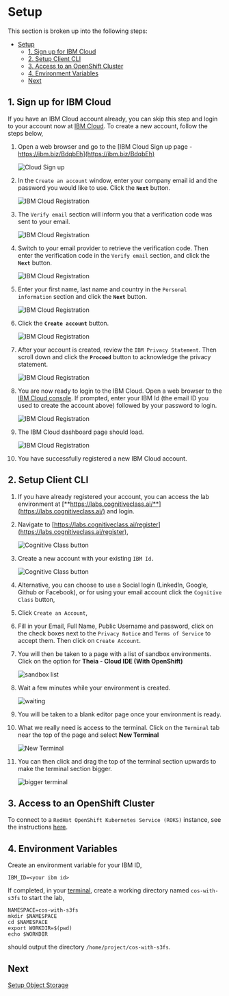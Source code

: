 # Setup

This section is broken up into the following steps:

- [Setup](#setup)
  - [1. Sign up for IBM Cloud](#1-sign-up-for-ibm-cloud)
  - [2. Setup Client CLI](#2-setup-client-cli)
  - [3. Access to an OpenShift Cluster](#3-access-to-an-openshift-cluster)
  - [4. Environment Variables](#4-environment-variables)
  - [Next](#next)

## 1. Sign up for IBM Cloud

If you have an IBM Cloud account already, you can skip this step and login to your account now at [IBM Cloud](https://cloud.ibm.com). To create a new account, follow the steps below,

1. Open a web browser and go to the [IBM Cloud Sign up page - https://ibm.biz/BdqbEh](https://ibm.biz/BdqbEh)

   ![Cloud Sign up](../../.gitbook/generic/ibm-cloud-sign-up.png)

1. In the `Create an account` window, enter your company email id and the password you would like to use. Click the **`Next`** button.

    ![IBM Cloud Registration](../../.gitbook/register/create-account.png)

1. The `Verify email` section will inform you that a verification code was sent to your email.

    ![IBM Cloud Registration](../../.gitbook/register/verify-email.png)

1. Switch to your email provider to retrieve the verification code. Then enter the verification code in the `Verify email` section, and click the **`Next`** button.

    ![IBM Cloud Registration](../../.gitbook/register/verify-email.png)

1. Enter your first name, last name and country in the `Personal information` section and click the **`Next`** button.

    ![IBM Cloud Registration](../../.gitbook/register/personal-information.png)

1. Click the **`Create account`** button.

    ![IBM Cloud Registration](../../.gitbook/register/create.png)

1. After your account is created, review the `IBM Privacy Statement`. Then scroll down and click the **`Proceed`** button to acknowledge the privacy statement.

    ![IBM Cloud Registration](../../.gitbook/register/privacy-acknowledge.png)

1. You are now ready to login to the IBM Cloud. Open a web browser to the [IBM Cloud console](https://cloud.ibm.com). If prompted, enter your IBM Id (the email ID you used to create the account above) followed by your password to login.

    ![IBM Cloud Registration](../../.gitbook/register/login.png)

1. The IBM Cloud dashboard page should load.

    ![IBM Cloud Registration](../../.gitbook/register/dashboard.png)

1. You have successfully registered a new IBM Cloud account.

## 2. Setup Client CLI

1. If you have already registered your account, you can access the lab environment at [**https://labs.cognitiveclass.ai/**](https://labs.cognitiveclass.ai/) and login.

1. Navigate to [https://labs.cognitiveclass.ai/register](https://labs.cognitiveclass.ai/register),

    ![Cognitive Class button](../../.gitbook/cognitiveclass/cogClassButton.png)

1. Create a new account with your existing `IBM Id.`

    ![Cognitive Class button](../../.gitbook/cognitiveclass/cogClassButton2.png)

1. Alternative, you can choose to use a Social login (LinkedIn, Google, Github or Facebook), or for using your email account click the `Cognitive Class` button,

1. Click `Create an Account`,

1. Fill in your Email, Full Name, Public Username and password, click on the check boxes next to the `Privacy Notice` and `Terms of Service` to accept them. Then click on `Create Account`.

1. You will then be taken to a page with a list of sandbox environments. Click on the option for **Theia - Cloud IDE (With OpenShift)**

    ![sandbox list](../../.gitbook/cognitiveclass/sandboxList.png)

1. Wait a few minutes while your environment is created.

    ![waiting](../../.gitbook/cognitiveclass/waiting.png)

1. You will be taken to a blank editor page once your environment is ready.

1. What we really need is access to the terminal. Click on the `Terminal` tab near the top of the page and select **New Terminal**

    ![New Terminal](../../.gitbook/cognitiveclass/newTerminal.png)

1. You can then click and drag the top of the terminal section upwards to make the terminal section bigger.

    ![bigger terminal](../../.gitbook/cognitiveclass/biggerTerminal.png)

## 3. Access to an OpenShift Cluster

To connect to a `RedHat OpenShift Kubernetes Service (ROKS)` instance, see the instructions [here](https://ibm.github.io/workshop-setup/ROKS/).

## 4. Environment Variables

Create an environment variable for your IBM ID,

```console
IBM_ID=<your ibm id>
```

If completed, in your [terminal](https://labs.cognitiveclass.ai/), create a working directory named `cos-with-s3fs` to start the lab,

```console
NAMESPACE=cos-with-s3fs
mkdir $NAMESPACE
cd $NAMESPACE
export WORKDIR=$(pwd)
echo $WORKDIR
```

should output the directory `/home/project/cos-with-s3fs`.

## Next

[Setup Object Storage](../cos-with-s3fs/COS.md)
